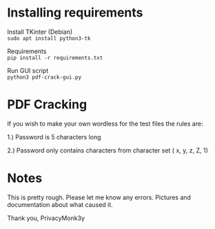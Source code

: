 # Installing requirements
Install TKinter (Debian)  
`sudo apt install python3-tk`

Requirements  
`pip install -r requirements.txt`

Run GUI script  
`python3 pdf-crack-gui.py`

# PDF Cracking

If you wish to make your own wordless for the test files the rules are:

1.) Password is 5 characters long

2.) Password only contains characters from character set ( x, y, z, Z, 1)


# Notes

This is pretty rough. Please let me know any errors.
Pictures and documentation about what caused it.

Thank you,
PrivacyMonk3y
